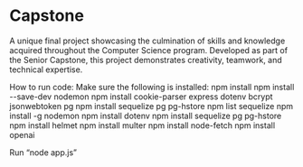 # Capstone
A unique final project showcasing the culmination of skills and knowledge acquired throughout the Computer Science program. Developed as part of the Senior Capstone, this project demonstrates creativity, teamwork, and technical expertise.

How to run code:
Make sure the following is installed:
npm install
npm install --save-dev nodemon
npm install cookie-parser express dotenv bcrypt jsonwebtoken pg
npm install sequelize pg pg-hstore
npm list sequelize
npm install -g nodemon
npm install dotenv
npm install sequelize pg pg-hstore
npm install helmet
npm install multer
npm install node-fetch
npm install openai

Run “node app.js”

